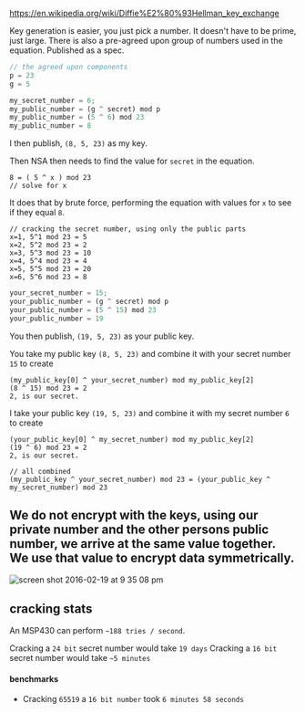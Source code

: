 https://en.wikipedia.org/wiki/Diffie%E2%80%93Hellman_key_exchange

Key generation is easier, you just pick a number.  It doesn't have to be prime, just large.  There is also a pre-agreed upon group of numbers used in the equation.  Published as a spec.

```javascript
// the agreed upon components
p = 23
g = 5
```

```javascript
my_secret_number = 6;
my_public_number = (g ^ secret) mod p
my_public_number = (5 ^ 6) mod 23
my_public_number = 8
```
I then publish, `(8, 5, 23)` as my key.

Then NSA then needs to find the value for `secret` in the equation.
```
8 = ( 5 ^ x ) mod 23
// solve for x
```
It does that by brute force, performing the equation with values for `x` to see if they equal `8`.

```
// cracking the secret number, using only the public parts
x=1, 5^1 mod 23 = 5
x=2, 5^2 mod 23 = 2
x=3, 5^3 mod 23 = 10
x=4, 5^4 mod 23 = 4
x=5, 5^5 mod 23 = 20
x=6, 5^6 mod 23 = 8
```

```javascript
your_secret_number = 15;
your_public_number = (g ^ secret) mod p
your_public_number = (5 ^ 15) mod 23
your_public_number = 19
```

You then publish, `(19, 5, 23)` as your public key.

You take my public key `(8, 5, 23)` and combine it with your secret number `15` to create
```
(my_public_key[0] ^ your_secret_number) mod my_public_key[2]
(8 ^ 15) mod 23 = 2
2, is our secret.
```
I take your public key `(19, 5, 23)` and combine it with my secret number `6` to create
```
(your_public_key[0] ^ my_secret_number) mod my_public_key[2]
(19 ^ 6) mod 23 = 2
2, is our secret.
```

```
// all combined
(my_public_key ^ your_secret_number) mod 23 = (your_public_key ^ my_secret_number) mod 23
```

## We do not encrypt with the keys, using our private number and the other persons public number, we arrive at the same value together. We use that value to encrypt data symmetrically.

![screen shot 2016-02-19 at 9 35 08 pm](https://cloud.githubusercontent.com/assets/432483/13194712/aeabc59e-d750-11e5-843d-75ee06f5cc81.png)

## cracking stats
An MSP430 can perform `~188 tries / second`.

Cracking a `24 bit` secret number would take `19 days`
Cracking a `16 bit` secret number would take `~5 minutes`


#### benchmarks
* Cracking `65519` a `16 bit number` took `6 minutes 58 seconds`
